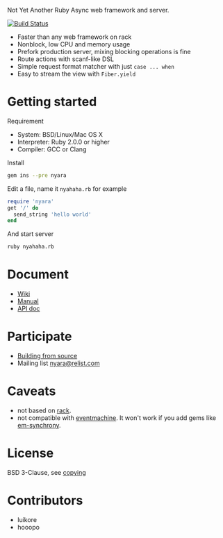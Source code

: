 Not Yet Another Ruby Async web framework and server.

[![Build Status](https://travis-ci.org/luikore/nyara.png)](https://travis-ci.org/luikore/nyara)

- Faster than any web framework on rack
- Nonblock, low CPU and memory usage
- Prefork production server, mixing blocking operations is fine
- Route actions with scanf-like DSL
- Simple request format matcher with just `case ... when`
- Easy to stream the view with `Fiber.yield`

# Getting started

Requirement

- System: BSD/Linux/Mac OS X
- Interpreter: Ruby 2.0.0 or higher
- Compiler: GCC or Clang

Install

```bash
gem ins --pre nyara
```

Edit a file, name it `nyahaha.rb` for example

```ruby
require 'nyara'
get '/' do
  send_string 'hello world'
end
```

And start server

```bash
ruby nyahaha.rb
```

# Document

- [Wiki](https://github.com/luikore/nyara/wiki/Home)
- [Manual](https://github.com/luikore/nyara/wiki/Manual)
- [API doc](http://rubydoc.info/github/luikore/nyara/master/frames)

# Participate

- [Building from source](https://github.com/luikore/nyara/wiki/Building)
- Mailing list [nyara@relist.com](mailto://nyara@relist.com)

# Caveats

- not based on [rack](https://github.com/rack/rack).
- not compatible with [eventmachine](https://github.com/eventmachine/eventmachine). It won't work if you add gems like [em-synchrony](https://github.com/igrigorik/em-synchrony).

# License

BSD 3-Clause, see [copying](https://github.com/luikore/nyara/blob/master/copying)

# Contributors

- luikore
- hooopo
